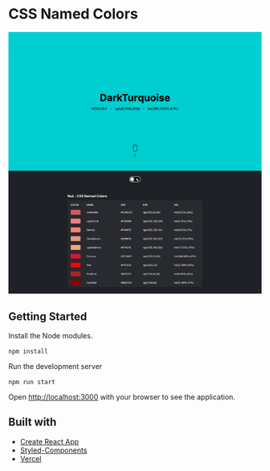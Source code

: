 # CSS Named Colors

![Preview of the application](./preview.png)

## Getting Started

Install the Node modules.

```
npm install
```

Run the development server

```
npm run start
```

Open [http://localhost:3000](http://localhost:3000) with your browser to see the application.

## Built with
- [Create React App](https://create-react-app.dev/)
- [Styled-Components](https://styled-components.com/)
- [Vercel](https://vercel.com/)